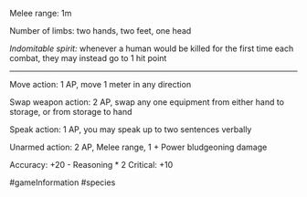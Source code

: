 
Melee range: 1m

Number of limbs: two hands, two feet, one head

*Indomitable spirit:* whenever a human would be killed for the first time each combat, they may instead go to 1 hit point

---

Move action: 1 AP, move 1 meter in any direction

Swap weapon action: 2 AP, swap any one equipment from either hand to storage, or from storage to hand

Speak action: 1 AP, you may speak up to two sentences verbally

Unarmed action: 2 AP, Melee range, 1 + Power bludgeoning damage

Accuracy: +20 - Reasoning * 2
Critical: +10

#gameInformation #species